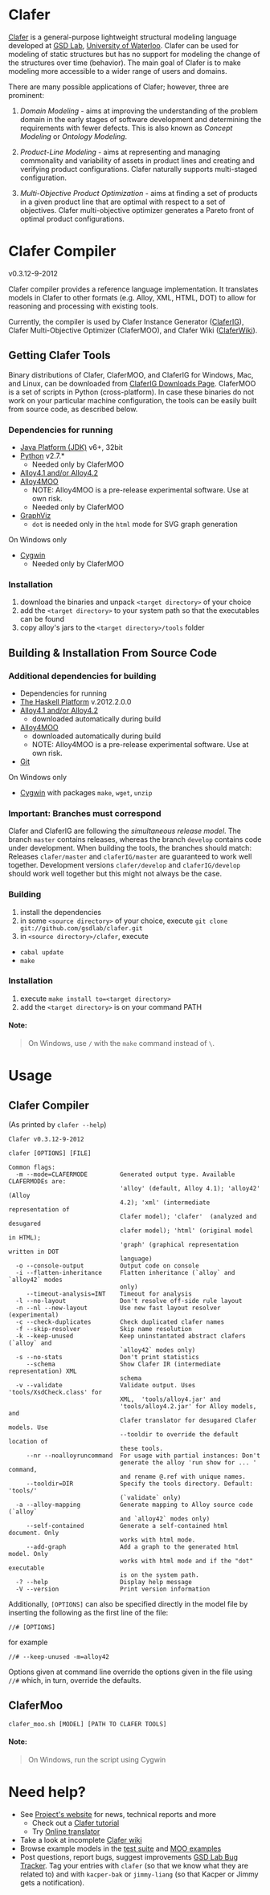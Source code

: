 Clafer
======

[Clafer](http://clafer.org) is a general-purpose lightweight structural modeling language developed at [GSD Lab](http://gsd.uwaterloo.ca/), [University of Waterloo](http://uwaterloo.ca). Clafer can be used for modeling of static structures but has no support for modeling the change of the structures over time (behavior). The main goal of Clafer is to make modeling more accessible to a wider range of users and domains. 

There are many possible applications of Clafer; however, three are prominent:

1. *Domain Modeling* - aims at improving the understanding of the problem domain in the early stages of software development and determining the requirements with fewer defects. This is also known as *Concept Modeling* or *Ontology Modeling*.

2. *Product-Line Modeling* - aims at representing and managing commonality and variability of assets in product lines and creating and verifying product configurations. Clafer naturally supports multi-staged configuration. 

3. *Multi-Objective Product Optimization* - aims at finding a set of products in a given product line that are optimal with respect to a set of objectives. Clafer multi-objective optimizer generates a Pareto front of optimal product configurations.

Clafer Compiler
===============

v0.3.12-9-2012

Clafer compiler provides a reference language implementation. It translates models in Clafer to other formats (e.g. Alloy, XML, HTML, DOT) to allow for reasoning and processing with existing tools.

Currently, the compiler is used by Clafer Instance Generator ([ClaferIG](https://github.com/gsdlab/claferIG)), Clafer Multi-Objective Optimizer (ClaferMOO), and Clafer Wiki ([ClaferWiki](https://github.com/gsdlab/claferwiki)).

Getting Clafer Tools
--------------------

Binary distributions of Clafer, ClaferMOO, and ClaferIG for Windows, Mac, and Linux, can be downloaded from [ClaferIG Downloads Page](https://github.com/gsdlab/claferig/downloads). ClaferMOO is a set of scripts in Python (cross-platform).
In case these binaries do not work on your particular machine configuration, the tools can be easily built from source code, as described below.

### Dependencies for running

* [Java Platform (JDK)](http://www.oracle.com/technetwork/java/javase/downloads/index.html) v6+, 32bit
* [Python](http://www.python.org/download/) v2.7.*
  * Needed only by ClaferMOO
* [Alloy4.1 and/or Alloy4.2](http://alloy.mit.edu/alloy/download.html)
* [Alloy4MOO](http://www.stevenstewart.ca/alloy4/alloy4moo.jar)
  * NOTE: Alloy4MOO is a pre-release experimental software. Use at own risk.
  * Needed only by ClaferMOO
* [GraphViz](http://graphviz.org/)
  * `dot` is needed only in the `html` mode for SVG graph generation

On Windows only

* [Cygwin](http://www.cygwin.com/)
  * Needed only by ClaferMOO
  
### Installation

1. download the binaries and unpack `<target directory>` of your choice
2. add the `<target directory>` to your system path so that the executables can be found
3. copy alloy's jars to the `<target directory>/tools` folder

Building & Installation From Source Code
----------------------------------------

### Additional dependencies for building

* Dependencies for running
* [The Haskell Platform](http://hackage.haskell.org/platform/) v.2012.2.0.0
* [Alloy4.1 and/or Alloy4.2](http://alloy.mit.edu/alloy/download.html)
  * downloaded automatically during build
* [Alloy4MOO](http://www.stevenstewart.ca/alloy4/alloy4moo.jar)
  * downloaded automatically during build
  * NOTE: Alloy4MOO is a pre-release experimental software. Use at own risk.
* [Git](http://git-scm.com/)

On Windows only

* [Cygwin](http://www.cygwin.com/) with packages `make`, `wget`, `unzip`

### Important: Branches must correspond

Clafer and ClaferIG are following the *simultaneous release model*. 
The branch `master` contains releases, whereas the branch `develop` contains code under development. 
When building the tools, the branches should match:
Releases `clafer/master` and `claferIG/master` are guaranteed to work well together.
Development versions `clafer/develop` and `claferIG/develop` should work well together but this might not always be the case.

### Building

1. install the dependencies
2. in some `<source directory>` of your choice, execute `git clone git://github.com/gsdlab/clafer.git`
3. in `<source directory>/clafer`, execute
  * `cabal update`
  * `make`

### Installation

1. execute `make install to=<target directory>`
2. add the `<target directory>` is on your command PATH

#### Note: 
> On Windows, use `/` with the `make` command instead of `\`.

Usage
=====

Clafer Compiler
---------------

(As printed by `clafer --help`)

```
Clafer v0.3.12-9-2012

clafer [OPTIONS] [FILE]

Common flags:
  -m --mode=CLAFERMODE         Generated output type. Available CLAFERMODEs are:
                               'alloy' (default, Alloy 4.1); 'alloy42' (Alloy
                               4.2); 'xml' (intermediate representation of
                               Clafer model); 'clafer'  (analyzed and desugared
                               clafer model); 'html' (original model in HTML);
                               'graph' (graphical representation written in DOT
                               language)
  -o --console-output          Output code on console
  -i --flatten-inheritance     Flatten inheritance (`alloy` and `alloy42` modes 
                               only)
     --timeout-analysis=INT    Timeout for analysis
  -l --no-layout               Don't resolve off-side rule layout
  -n --nl --new-layout         Use new fast layout resolver (experimental)
  -c --check-duplicates        Check duplicated clafer names
  -f --skip-resolver           Skip name resolution
  -k --keep-unused             Keep uninstantated abstract clafers (`alloy` and 
                               `alloy42` modes only)
  -s --no-stats                Don't print statistics
     --schema                  Show Clafer IR (intermediate representation) XML
                               schema
  -v --validate                Validate output. Uses 'tools/XsdCheck.class' for
                               XML,  'tools/alloy4.jar' and
                               'tools/alloy4.2.jar' for Alloy models, and
                               Clafer translator for desugared Clafer models. Use
                               --tooldir to override the default location of
                               these tools.
     --nr --noalloyruncommand  For usage with partial instances: Don't
                               generate the alloy 'run show for ... ' command,
                               and rename @.ref with unique names.
     --tooldir=DIR             Specify the tools directory. Default: 'tools/' 
                               (`validate` only)
  -a --alloy-mapping           Generate mapping to Alloy source code (`alloy` 
                               and `alloy42` modes only)
     --self-contained          Generate a self-contained html document. Only
                               works with html mode.
     --add-graph               Add a graph to the generated html model. Only
                               works with html mode and if the "dot" executable
                               is on the system path.
  -? --help                    Display help message
  -V --version                 Print version information
```

Additionally, `[OPTIONS]` can also be specified directly in the model file by inserting the following as the first line of the file:

```
//# [OPTIONS]
```

for example

```
//# --keep-unused -m=alloy42
```

Options given at command line override the options given in the file using `//#` which, in turn, override the defaults.

ClaferMoo
---------

`clafer_moo.sh [MODEL] [PATH TO CLAFER TOOLS]`

#### Note: 
> On Windows, run the script using Cygwin

Need help?
==========
* See [Project's website](http://gsd.uwaterloo.ca/clafer) for news, technical reports and more
  * Check out a [Clafer tutorial](http://gsd.uwaterloo.ca/node/310)
  * Try [Online translator](http://gsd.uwaterloo.ca/clafer/translator)
* Take a look at incomplete [Clafer wiki](https://github.com/gsdlab/clafer/wiki)
* Browse example models in the [test suite](https://github.com/gsdlab/clafer/tree/master/test/positive) and [MOO examples](https://github.com/gsdlab/clafer/tree/master/spl_configurator/dataset)
* Post questions, report bugs, suggest improvements [GSD Lab Bug Tracker](http://gsd.uwaterloo.ca:8888/questions/). Tag your entries with `clafer` (so that we know what they are related to) and with `kacper-bak` or `jimmy-liang` (so that Kacper or Jimmy gets a notification).
